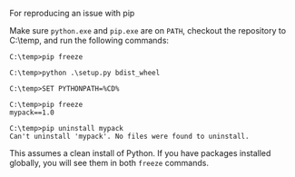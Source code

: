 For reproducing an issue with pip


Make sure `python.exe` and `pip.exe` are on `PATH`, checkout the repository to C:\temp, and run the following commands:

```
C:\temp>pip freeze

C:\temp>python .\setup.py bdist_wheel

C:\temp>SET PYTHONPATH=%CD%

C:\temp>pip freeze
mypack==1.0

C:\temp>pip uninstall mypack
Can't uninstall 'mypack'. No files were found to uninstall.
```

This assumes a clean install of Python. If you have packages installed globally, you will see them in both `freeze` commands.
